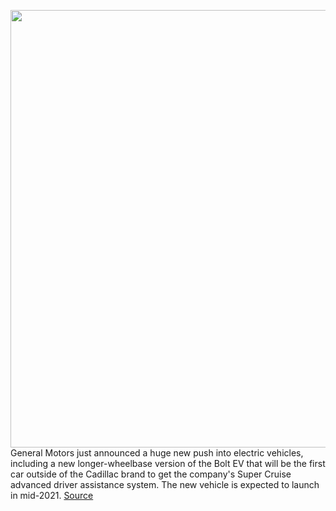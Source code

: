 <img src='https://cdn.vox-cdn.com/thumbor/Mq0gCtE75Q7s09cb__f1gLmQxhE=/0x0:2040x1530/1200x800/filters:focal(818x761:1144x1087)/cdn.vox-cdn.com/uploads/chorus_image/image/66436427/aliptak_180919_2960_5232.0.jpg' width='700px' /><br/>
General Motors just announced a huge new push into electric vehicles, including a new longer-wheelbase version of the Bolt EV that will be the first car outside of the Cadillac brand to get the company's Super Cruise advanced driver assistance system. The new vehicle is expected to launch in mid-2021.
<a href='https://www.theverge.com/2020/3/4/21164856/chevy-bolt-suv-cadillac-super-cruise-general-motors-battery'> Source <a/>
